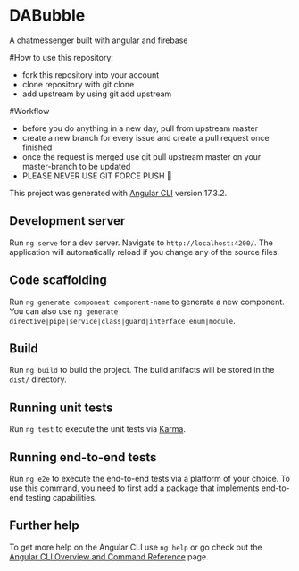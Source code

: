 # DABubble

A chatmessenger built with angular and firebase

#How to use this repository:

- fork this repository into your account
- clone repository with git clone
- add upstream by using git add upstream

#Workflow

- before you do anything in a new day, pull from upstream master
- create a new branch for every issue and create a pull request once finished
- once the request is merged use git pull upstream master on your master-branch to be updated
- PLEASE NEVER USE GIT FORCE PUSH 🙏

This project was generated with [Angular CLI](https://github.com/angular/angular-cli) version 17.3.2.

## Development server

Run `ng serve` for a dev server. Navigate to `http://localhost:4200/`. The application will automatically reload if you change any of the source files.

## Code scaffolding

Run `ng generate component component-name` to generate a new component. You can also use `ng generate directive|pipe|service|class|guard|interface|enum|module`.

## Build

Run `ng build` to build the project. The build artifacts will be stored in the `dist/` directory.

## Running unit tests

Run `ng test` to execute the unit tests via [Karma](https://karma-runner.github.io).

## Running end-to-end tests

Run `ng e2e` to execute the end-to-end tests via a platform of your choice. To use this command, you need to first add a package that implements end-to-end testing capabilities.

## Further help

To get more help on the Angular CLI use `ng help` or go check out the [Angular CLI Overview and Command Reference](https://angular.io/cli) page.
